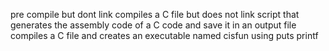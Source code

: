 pre
compile but dont link
compiles a C file but does not link
script that generates the assembly code of a C code and save it in an output file
compiles a C file and creates an executable named cisfun
using puts
printf

